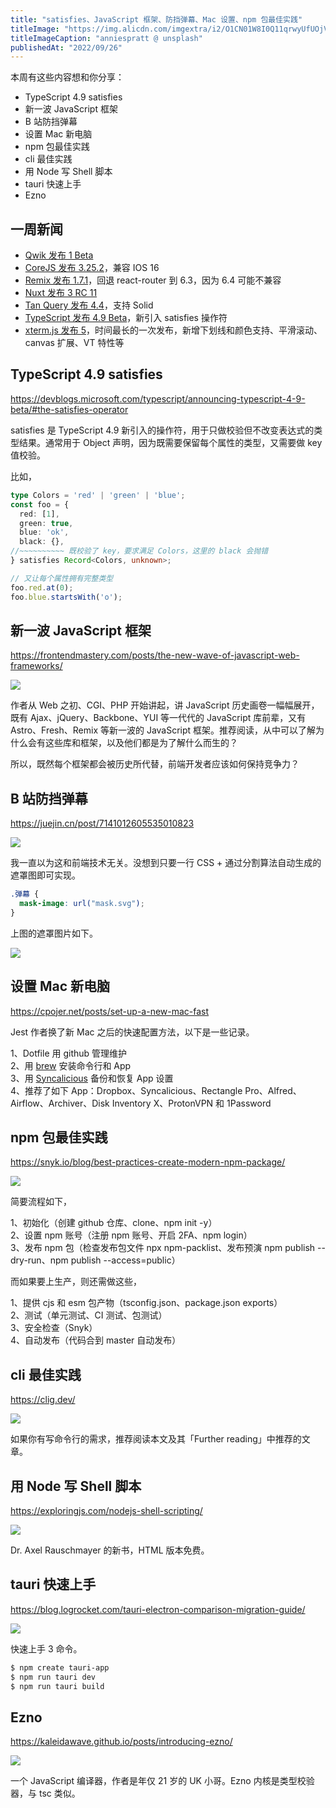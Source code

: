```yaml
---
title: "satisfies、JavaScript 框架、防挡弹幕、Mac 设置、npm 包最佳实践"
titleImage: "https://img.alicdn.com/imgextra/i2/O1CN01W8I0Q11qrwyUfUOjV_!!6000000005550-0-tps-1795-1080.jpg"
titleImageCaption: "anniespratt @ unsplash"
publishedAt: "2022/09/26"
---
```


本周有这些内容想和你分享：

- TypeScript 4.9 satisfies
- 新一波 JavaScript 框架
- B 站防挡弹幕
- 设置 Mac 新电脑
- npm 包最佳实践
- cli 最佳实践
- 用 Node 写 Shell 脚本
- tauri 快速上手
- Ezno

## 一周新闻
* [Qwik 发布 1 Beta](https://www.builder.io/blog/qwik-and-qwik-city-have-reached-beta)
* [CoreJS 发布 3.25.2](https://github.com/zloirock/core-js/releases/tag/v3.25.2)，兼容 IOS 16
* [Remix 发布 1.7.1](https://github.com/remix-run/remix/releases/tag/remix%401.7.1)，回退 react-router 到 6.3，因为 6.4 可能不兼容
* [Nuxt 发布 3 RC 11](https://github.com/nuxt/framework/releases/tag/v3.0.0-rc.11)
* [Tan Query 发布 4.4](https://github.com/TanStack/query/releases/tag/v4.4.0)，支持 Solid
* [TypeScript 发布 4.9 Beta](https://devblogs.microsoft.com/typescript/announcing-typescript-4-9-beta/)，新引入 satisfies 操作符
* [xterm.js 发布 5](https://github.com/xtermjs/xterm.js/releases/tag/5.0.0)，时间最长的一次发布，新增下划线和颜色支持、平滑滚动、canvas 扩展、VT 特性等

## TypeScript 4.9 satisfies
https://devblogs.microsoft.com/typescript/announcing-typescript-4-9-beta/#the-satisfies-operator

satisfies 是 TypeScript 4.9 新引入的操作符，用于只做校验但不改变表达式的类型结果。通常用于 Object 声明，因为既需要保留每个属性的类型，又需要做 key 值校验。

比如，

```ts
type Colors = 'red' | 'green' | 'blue';
const foo = {
  red: [1],
  green: true,
  blue: 'ok',
  black: {},
//~~~~~~~~~~ 既校验了 key，要求满足 Colors，这里的 black 会抛错
} satisfies Record<Colors, unknown>;

// 又让每个属性拥有完整类型
foo.red.at(0);
foo.blue.startsWith('o');
```

## 新一波 JavaScript 框架
https://frontendmastery.com/posts/the-new-wave-of-javascript-web-frameworks/

![](https://img.alicdn.com/imgextra/i4/O1CN01unUt6t1y3aLHC9z87_!!6000000006523-0-tps-2082-896.jpg)

作者从 Web 之初、CGI、PHP 开始讲起，讲 JavaScript 历史画卷一幅幅展开，既有 Ajax、jQuery、Backbone、YUI 等一代代的 JavaScript 库前辈，又有 Astro、Fresh、Remix 等新一波的 JavaScript 框架。推荐阅读，从中可以了解为什么会有这些库和框架，以及他们都是为了解什么而生的？

所以，既然每个框架都会被历史所代替，前端开发者应该如何保持竞争力？

## B 站防挡弹幕
https://juejin.cn/post/7141012605535010823

![](https://img.alicdn.com/imgextra/i3/O1CN015l3oLa1QhFiJCDxEB_!!6000000002007-0-tps-1919-1080.jpg)

我一直以为这和前端技术无关。没想到只要一行 CSS + 通过分割算法自动生成的遮罩图即可实现。

```css
.弹幕 {
  mask-image: url("mask.svg");
}
```

上图的遮罩图片如下。

![](https://img.alicdn.com/imgextra/i3/O1CN01rvLoND1LRc6u9T6EB_!!6000000001296-0-tps-718-352.jpg)

## 设置 Mac 新电脑
https://cpojer.net/posts/set-up-a-new-mac-fast

Jest 作者换了新 Mac 之后的快速配置方法，以下是一些记录。

1、Dotfile 用 github 管理维护  
2、用 [brew](https://brew.sh/) 安装命令行和 App  
3、用 [Syncalicious](https://github.com/zenangst/Syncalicious) 备份和恢复 App 设置  
4、推荐了如下 App：Dropbox、Syncalicious、Rectangle Pro、Alfred、Airflow、Archiver、Disk Inventory X、ProtonVPN 和 1Password

## npm 包最佳实践
https://snyk.io/blog/best-practices-create-modern-npm-package/

![](https://img.alicdn.com/imgextra/i1/O1CN01YMjeKd25o1omPX2ry_!!6000000007572-0-tps-2314-950.jpg)

简要流程如下，

1、初始化（创建 github 仓库、clone、npm init -y）  
2、设置 npm 账号（注册 npm 账号、开启 2FA、npm login）  
3、发布 npm 包（检查发布包文件 npx npm-packlist、发布预演 npm publish --dry-run、npm publish --access=public）

而如果要上生产，则还需做这些，

1、提供 cjs 和 esm 包产物（tsconfig.json、package.json exports）  
2、测试（单元测试、CI 测试、包测试）  
3、安全检查（Snyk）  
4、自动发布（代码合到 master 自动发布）

## cli 最佳实践
https://clig.dev/

![](https://img.alicdn.com/imgextra/i4/O1CN01GwpWsn1axPqZ57IM4_!!6000000003396-0-tps-2420-1080.jpg)

如果你有写命令行的需求，推荐阅读本文及其「Further reading」中推荐的文章。

## 用 Node 写 Shell 脚本
https://exploringjs.com/nodejs-shell-scripting/

![](https://img.alicdn.com/imgextra/i1/O1CN01bzyY3r1koOCSz8mB2_!!6000000004730-0-tps-525-750.jpg)

Dr. Axel Rauschmayer 的新书，HTML 版本免费。

## tauri 快速上手
https://blog.logrocket.com/tauri-electron-comparison-migration-guide/

![](https://img.alicdn.com/imgextra/i2/O1CN017IW9UC1ge4ohLPaOp_!!6000000004166-0-tps-730-570.jpg)

快速上手 3 命令。

```bash
$ npm create tauri-app
$ npm run tauri dev
$ npm run tauri build
```

## Ezno
https://kaleidawave.github.io/posts/introducing-ezno/

![](https://img.alicdn.com/imgextra/i3/O1CN01JDHPF61CWo3XquVfO_!!6000000000089-0-tps-1200-629.jpg)

一个 JavaScript 编译器，作者是年仅 21 岁的 UK 小哥。Ezno 内核是类型校验器，与 tsc 类似。


